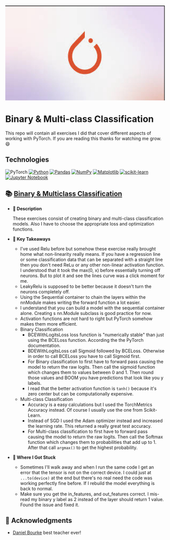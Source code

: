<p align="center">
   <img src="https://github.com/AishaEvering/PyTorch_Exercises/blob/main/header_2.png" alt="Face Verfication" width="600" height="300">
</p>

# Binary & Multi-class Classification

This repo will contain all exercises I did that cover different aspects of working with PyTorch.  If you are reading this thanks for watching me grow. 😄

## Technologies
![PyTorch](https://img.shields.io/badge/PyTorch-%23EE4C2C.svg?style=for-the-badge&logo=PyTorch&logoColor=white)
[![Python](https://img.shields.io/badge/python-3670A0?style=for-the-badge&logo=python&logoColor=ffdd54)](https://www.python.org/)
[![Pandas](https://img.shields.io/badge/pandas-%23150458.svg?style=for-the-badge&logo=pandas&logoColor=white)](https://pandas.pydata.org/)
[![NumPy](https://img.shields.io/badge/numpy-%23013243.svg?style=for-the-badge&logo=numpy&logoColor=white)](https://numpy.org/)
[![Matplotlib](https://img.shields.io/badge/Matplotlib-%23ffffff.svg?style=for-the-badge&logo=Matplotlib&logoColor=black)](https://matplotlib.org/)
[![scikit-learn](https://img.shields.io/badge/scikit--learn-%23F7931E.svg?style=for-the-badge&logo=scikit-learn&logoColor=white)](https://scikit-learn.org/stable/)
[![Jupyter Notebook](https://img.shields.io/badge/jupyter-%23FA0F00.svg?style=for-the-badge&logo=jupyter&logoColor=white)](https://jupyter.org/)

## 📚 [Binary & Multiclass Classification](https://github.com/AishaEvering/PyTorch_Exercises/blob/main/02_pytorch_classification_exercises.ipynb)
   * **📄 Description**

        These exercises consist of creating binary and multi-class classification models. Also I have to choose the appropriate loss and optimization functions.

   * **🔑 Key Takeaways**
        * I've used Relu before but somehow these exercise really brought home what non-linearity really means.  If you have a regression line or some classification data that can be separated with a straight line then you don't need ReLu or any other non-linear activation function.  I understood that it took the max(0, x) before essentially turning off neurons.  But to plot it and see the lines curve was a click moment for me.
        * LeakyRelu is supposed to be better because it doesn't turn the neurons completely off.
        * Using the Sequential container to chain the layers within the nnModule makes writing the forward function a lot easier.
        * I understand that you can build a model with the sequential container alone.  Creating s nn.Module subclass is good practice for now.
        * Activation functions are not hard to right but PyTorch somehow makes them more efficient.
        * Binary Classification
           * BCEWithLogitsLoss loss function is "numerically stable" than just using the BCELoss function.  According the the PyTorch documentation.
           * BDEWithLogitsLoss call Sigmoid followed by BCELoss.  Otherwise in order to call BCELoss you have to call Sigmoid first.
           * For Binary classification to first have to forward pass causing the model to return the raw logits.  Then call the sigmoid function which changes them to values between 0 and 1.  Then round those values and BOOM you have predictions that look like you y labels.
           * I read that the better activation function is `tanh()`  because it's zero center but can be computationally expensive.
        * Multi-class Classification
           *    Accuracy is a easy calculations but I used the TorchMetrics Accuracy instead.  Of course I usually use the one from Scikit-Learn.
           *    Instead of SGD I used the Adam optimizer instead and increased the learning rate.  This returned a really great test accuracy.
           *    For Multi-class classification to first have to forward pass causing the model to return the raw logits.  Then call the Softmax function which changes them to probabilities that add up to 1.  After that call `argmax()` to get the highest probability.
   * **😤 Where I Got Stuck**

      * Sometimes I'll walk away and when I run the same code I get an error that the tensor is not on the correct device.  I could just at `...to(device)` at the end but there's no real need the code was working perfectly fine before.  If I rebuild the model everything is back to normal.
      * Make sure you get the in_features, and out_features correct.  I mis-read my binary y label as 2 instead of the layer should return 1 value.  Found the issue and fixed it.

## 🙏 Acknowledgments

* [Daniel Bourke](https://github.com/mrdbourke) best teacher ever!

